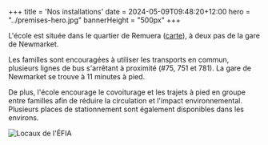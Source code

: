 +++
title = 'Nos installations'
date = 2024-05-09T09:48:20+12:00
hero = "../premises-hero.jpg"
bannerHeight = "500px"
+++

L'école est située dans le quartier de Remuera ([carte](https://maps.app.goo.gl/iRTgtRV3pyQCjkkE7)), à deux pas de la gare de Newmarket.

Les familles sont encouragées à utiliser les transports en commun, plusieurs lignes de bus s'arrêtant à proximité (#75, 751 et 781). La gare de Newmarket se trouve à 11 minutes à pied.

De plus, l'école encourage le covoiturage et les trajets à pied en groupe entre familles afin de réduire la circulation et l'impact environnemental. Plusieurs places de stationnement sont également disponibles dans les environs.

![Locaux de l'ÉFIA](../premises.jpg "Locaux de l'ÉFIA")
